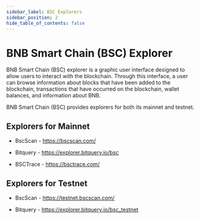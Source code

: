 ```yaml
---
sidebar_label: BSC Explorers
sidebar_position: 2
hide_table_of_contents: false
---
```


# BNB Smart Chain (BSC) Explorer

BNB Smart Chain (BSC) explorer is a graphic user interface designed to allow users to interact with the blockchain. Through this interface, a user can browse information about blocks that have been added to the blockchain, transactions that have occurred on the blockchain, wallet balances, and information about BNB.

BNB Smart Chain (BSC) provides explorers for both its mainnet and testnet.

## Explorers for Mainnet

* BscScan - https://bscscan.com/

* Bitquery - https://explorer.bitquery.io/bsc

* BSCTrace - https://bsctrace.com/

## Explorers for Testnet

* BscScan - https://testnet.bscscan.com/

* Bitquery - https://explorer.bitquery.io/bsc_testnet